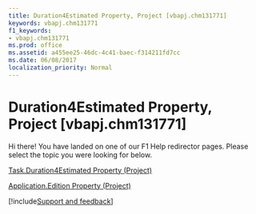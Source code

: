 ```yaml
---
title: Duration4Estimated Property, Project [vbapj.chm131771]
keywords: vbapj.chm131771
f1_keywords:
- vbapj.chm131771
ms.prod: office
ms.assetid: a455ee25-46dc-4c41-baec-f314211fd7cc
ms.date: 06/08/2017
localization_priority: Normal
---
```



# Duration4Estimated Property, Project [vbapj.chm131771]

Hi there! You have landed on one of our F1 Help redirector pages. Please select the topic you were looking for below.

[Task.Duration4Estimated Property (Project)](https://msdn.microsoft.com/library/573c0d08-c18a-577a-e7d4-33a3a278434d%28Office.15%29.aspx)

[Application.Edition Property (Project)](https://msdn.microsoft.com/library/3277932e-5d23-a5c3-8928-e41557d542e2%28Office.15%29.aspx)

[!include[Support and feedback](~/includes/feedback-boilerplate.md)]